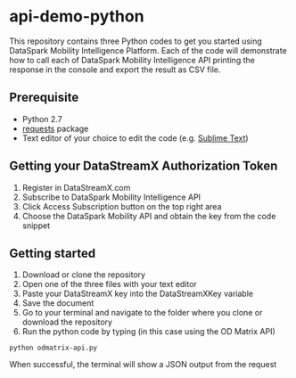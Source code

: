 # api-demo-python
This repository contains three Python codes to get you started using DataSpark Mobility Intelligence Platform. Each of the code will demonstrate how to call each of DataSpark Mobility Intelligence API printing the response in the console and export the result as CSV file.

## Prerequisite
- Python 2.7
- [requests](http://docs.python-requests.org/en/master/) package
- Text editor of your choice to edit the code (e.g. [Sublime Text](https://www.sublimetext.com/))

## Getting your DataStreamX Authorization Token
1. Register in DataStreamX.com 
2. Subscribe to DataSpark Mobility Intelligence API
3. Click Access Subscription button on the top right area
4. Choose the DataSpark Mobility API and obtain the key from the code snippet
 
## Getting started
1. Download or clone the repository
2. Open one of the three files with your text editor
3. Paste your DataStreamX key into the DataStreamXKey variable
4. Save the document
5. Go to your terminal and navigate to the folder where you clone or download the repository
6. Run the python code by typing (in this case using the OD Matrix API)
```
python odmatrix-api.py
```
When successful, the terminal will show a JSON output from the request 
